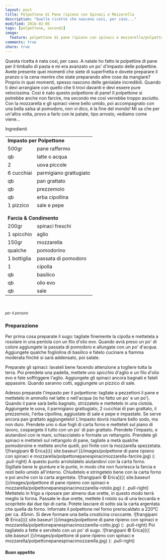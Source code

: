 ```yaml
---
layout: post
title: Polpettone di Pane ripieno con Spinaci e Mozzarella
description: "Quelle ricette che nascono così, per caso..."
modified: 2016-02-05
tags: [polpettone, secondi]
image:
  feature: polpettone di pane ripieno con spinaci e mozzarella/polpettonepanespinacimozzarella-header.jpg
comments: true
share: true
---
```


Questa ricetta è nata così, per caso. A natale ho fatto le polpettine di pane per il timballo di pasta e mi era avanzato un po' d'impasto delle polpettine. Avete presente quei momenti che siete di superfretta e dovete preparare il pranzo o la cena mentre che state preparando altre cose da mangiare? Proprio in quei momenti, spesso nascono delle genialate incredibili. Quando ti devi arrangiare con quello che ti trovi davanti e devi essere pure velocissima. Così è nato questo polpettone di pane! Il polpettone si potrebbe anche non farcire, ma secondo me così verrebbe troppo asciutto. Con la mozzarella e gli spinaci viene bello umido, poi accompagnato con una bella salsa al pomodoro, non vi dico, è la fine del mondo! Mi sa che per un'altra volta, provo a farlo con le patate, tipo arrosto, vediamo come viene...


<div class="ingredients">
  <div class="ingredients-title">Ingredienti</div>
  <table>
    <tbody>
      </tr>
        <td colspan="2"><b>Impasto per Polpettone</b></td>
      </tr>
      <tr>
        <td>500gr</td>
        <td>pane raffermo</td>
      </tr>
      <tr>
        <td>qb</td>
        <td>latte o acqua</td>
      </tr>
      <tr>
        <td>2</td>
        <td>uova piccole</td>
      </tr>
      <tr>
        <td>6 cucchiai</td>
        <td>parmigiano grattugiato</td>
      </tr>
      <tr>
        <td>qb</td>
        <td>pan grattato</td>
      </tr>
      <tr>
        <td>qb</td>
        <td>prezzemolo</td>
      </tr>
      <tr>
        <td>qb</td>
        <td>erba cipollina</td>
      </tr>
      <tr>
        <td>1 pizzico</td>
        <td>sale e pepe</td>
      </tr>
      <tr style="height: 15px;"></tr>
      <tr>          
        <td colspan="2"><b>Farcia & Condimento</b></td>
      </tr>      
      <tr>
        <td>200gr</td>
        <td>spinaci freschi</td>
      </tr>
      <tr>
        <td>1 spicchio</td>
        <td>aglio</td>
      </tr>
      <tr>
        <td>150gr</td>
        <td>mozzarella</td>
      </tr>
      <tr>
        <td>qualche</td>
        <td>pomodorino</td>
      </tr>
      <tr>
        <td>1 bottiglia</td>
        <td>passata di pomodoro</td>
      </tr>
      <tr>
        <td>1</td>
        <td>cipolla</td>
      </tr>
      <tr>
        <td>qb</td>
        <td>basilico</td>
      </tr>
      <tr>
        <td>qb</td>
        <td>olio evo</td>
      </tr>
      <tr>
        <td>qb</td>
        <td>sale</td>
      </tr>
    </tbody>
  </table>
  <br></br>
  <i class="pull-right" style="font-size: 80%;">per 4 persone</i>
</div>


<h3>
  <font color="grey">
    <i class="icon-cogs"></i>
  </font> Preparazione
</h3>

Per prima cosa preparate il sugo: tagliate finemente la cipolla e mettetela a rosolare in una pentola con un filo d'olio evo. Quando avrà preso un po' di colore aggiungete la passata di pomodoro e allungate con un po' d'acqua. Aggiungete qualche fogliolina di basilico e fatelo cucinare a fiamma moderata finché si sarà addensato, poi salate.

Preparate gli spinaci: lavateli bene facendo attenzione a togliere tutta la terra. Poi prendete una padella, mettete uno spicchio d'aglio e un filo d'olio evo e fate soffriggere l'aglio. Aggiungete gli spinaci ancora bagnati e fateli appassire. Quando saranno cotti, aggiungete un pizzico di sale.

Adesso preparate l'impasto per il polpettone: tagliate a pezzettoni il pane e mettetelo in ammollo nel latte o nell'acqua (io ho fatto un po' e un po'). Quando il pane sarà bello bagnato, strizzatelo e mettetelo in una ciotola. Aggiungete le uova, il parmigiano grattugiato, 2 cucchiai di pan grattato, il prezzemolo, l'erba cipollina, aggiustate di sale e pepe e impastate. Se serve ancora pan grattato aggiungetelo! L'impasto dovrà risultare bello sodo, ma non duro. Prendete uno o due fogli di carta forno e metteteli sul piano di lavoro, cospargete il tutto con un po' di pan grattato. Prendete l'impasto, e aiutandovi con le mani, schiacciatelo e formate un rettangolo. Prendete gli spinaci e metteteli sul rettangolo di pane, tagliate a metà qualche pomodoroine e mettete anche quelli, poi finite con la mozzarella spezzetata. 
![frangipani © Erica]({{ site.baseurl }}/images/polpettone di pane ripieno con spinaci e mozzarella/polpettonepanespinacimozzarella-farcire.jpg)
{: .pull-right}
A questo punto arrotolatelo aiutandovi con la carta forno. Sigillate bene le giunture e le punte, in modo che non fuoriesca la farcia e resti bello umido all'interno. Chiudetelo e stringetelo bene con la carta forno e poi anche con la carta argentata.
![frangipani © Erica]({{ site.baseurl }}/images/polpettone di pane ripieno con spinaci e mozzarella/polpettonepanespinacimozzarella-rotolo.jpg)
{: .pull-right}
Mettetelo in frigo a riposare per almeno due orette, in questo modo terrà meglio la forma. Passate le due orette, mettete il rotolo su di una leccarda e scopritelo dai due tipi di carta. Potete lasciare di sotto sia la carta argentata che quella da forno. Infornate il polpettone nel forno preriscaldato a 220°C per ca. 45min. Si deve formare una bella crosticina croccante.
![frangipani © Erica]({{ site.baseurl }}/images/polpettone di pane ripieno con spinaci e mozzarella/polpettonepanespinacimozzarella-cotto.jpg)
{: .pull-right}
Poi tagliatelo a fette e servitelo con un po' di sugo.
![frangipani © Erica]({{ site.baseurl }}/images/polpettone di pane ripieno con spinaci e mozzarella/polpettonepanespinacimozzarella.jpg)
{: .pull-right}

<h4>Buon appetito
  <font color="red">
    <i class="icon-smile"></i>
  </font>
</h4>
